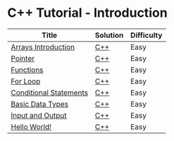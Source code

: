 # C++ Tutorial - Introduction

| Title | Solution | Difficulty |
| ----- | -------- | ---------- |
| [Arrays Introduction](https://www.hackerrank.com/challenges/arrays-introduction) | [C++](./Arrays%20Introduction/main.cpp) | Easy |
| [Pointer](https://www.hackerrank.com/challenges/c-tutorial-pointer) | [C++](./Pointer/main.cpp) | Easy |
| [Functions](https://www.hackerrank.com/challenges/c-tutorial-functions) | [C++](./Functions/main.cpp) | Easy |
| [For Loop](https://www.hackerrank.com/challenges/c-tutorial-for-loop) | [C++](./For%20Loop/main.cpp) | Easy |
| [Conditional Statements](https://www.hackerrank.com/challenges/c-tutorial-conditional-if-else) | [C++](./Conditional%20Statements/main.cpp) | Easy |
| [Basic Data Types](https://www.hackerrank.com/challenges/c-tutorial-basic-data-types) | [C++](./Basic%20Data%20Types/main.cpp) | Easy |
| [Input and Output](https://www.hackerrank.com/challenges/cpp-input-and-output) | [C++](./Input%20and%20Output/main.cpp) | Easy |
| [Hello World!](https://www.hackerrank.com/challenges/cpp-hello-world) | [C++](./Hello,%20World!/main.cpp) | Easy |
